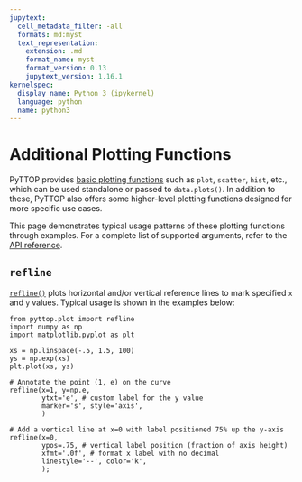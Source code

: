 ```yaml
---
jupytext:
  cell_metadata_filter: -all
  formats: md:myst
  text_representation:
    extension: .md
    format_name: myst
    format_version: 0.13
    jupytext_version: 1.16.1
kernelspec:
  display_name: Python 3 (ipykernel)
  language: python
  name: python3
---
```


# Additional Plotting Functions
PyTTOP provides [basic plotting functions](plot_single.md#built-in-plotfunc) such as `plot`, `scatter`, `hist`, etc., which can be used standalone or passed to `data.plots()`. In addition to these, PyTTOP also offers some higher-level plotting functions designed for more specific use cases.

This page demonstrates typical usage patterns of these plotting functions through examples. For a complete list of supported arguments, refer to the [API reference](../api/plotfuncs).

## `refline`
[`refline()`](../api/plotfuncs.rst#pyttop.plot.refline) plots horizontal and/or vertical reference lines to mark specified `x` and `y` values. Typical usage is shown in the examples below:
```{code-cell}
from pyttop.plot import refline
import numpy as np
import matplotlib.pyplot as plt

xs = np.linspace(-.5, 1.5, 100)
ys = np.exp(xs)
plt.plot(xs, ys)

# Annotate the point (1, e) on the curve
refline(x=1, y=np.e, 
        ytxt='e', # custom label for the y value
        marker='s', style='axis',
        )

# Add a vertical line at x=0 with label positioned 75% up the y-axis
refline(x=0, 
        ypos=.75, # vertical label position (fraction of axis height)
        xfmt='.0f', # format x label with no decimal
        linestyle='--', color='k',
        );
```


